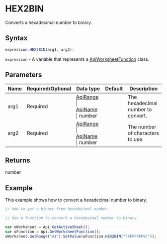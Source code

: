 # HEX2BIN

Converts a hexadecimal number to binary.

## Syntax

```javascript
expression.HEX2BIN(arg1, arg2);
```

`expression` - A variable that represents a [ApiWorksheetFunction](../ApiWorksheetFunction.md) class.

## Parameters

| **Name** | **Required/Optional** | **Data type** | **Default** | **Description** |
| ------------- | ------------- | ------------- | ------------- | ------------- |
| arg1 | Required | [ApiRange](../../ApiRange/ApiRange.md) \| [ApiName](../../ApiName/ApiName.md) \| number |  | The hexadecimal number to convert. |
| arg2 | Required | [ApiRange](../../ApiRange/ApiRange.md) \| [ApiName](../../ApiName/ApiName.md) \| number |  | The number of characters to use. |

## Returns

number

## Example

This example shows how to convert a hexadecimal number to binary.

```javascript editor-xlsx
// How to get a binary from hexadecimal number.

// Use a function to convert a hexadecimal number to binary.

var oWorksheet = Api.GetActiveSheet();
var oFunction = Api.GetWorksheetFunction();
oWorksheet.GetRange("A1").SetValue(oFunction.HEX2BIN("FFFFFFFF9C"));
```
